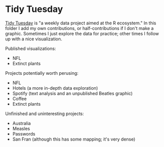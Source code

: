 # Tidy Tuesday
[Tidy Tuesday](https://github.com/rfordatascience/tidytuesday) is "a weekly data project aimed at the R ecosystem." In this folder I add my own contributions, or half-contributions if I don't make a graphic. Sometimes I just explore the data for practice; other times I follow up with a nice visualization.

Published visualizations:

- NFL
- Extinct plants

Projects potentially worth perusing:

- NFL
- Hotels (a more in-depth data exploration)
- Spotify (text analysis and an unpublished Beatles graphic)
- Coffee
- Extinct plants

Unfinished and uninteresting projects:

- Australia
- Measles
- Passwords
- San Fran (although this has some mapping; it's very dense)
